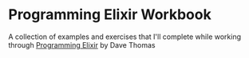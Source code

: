 # Programming Elixir Workbook

A collection of examples and exercises that I'll complete while working through
[Programming Elixir](https://pragprog.com/book/elixir/programming-elixir) by Dave Thomas
